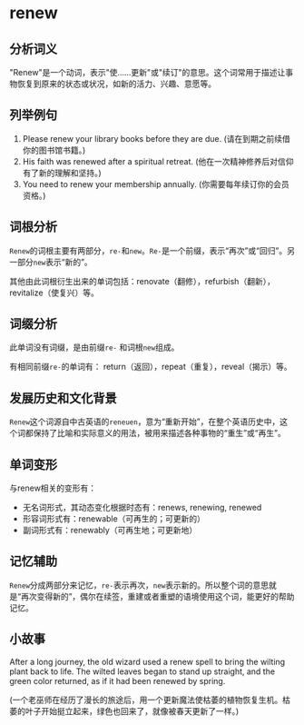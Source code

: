 # renew

## 分析词义

  

"Renew"是一个动词，表示"使……更新"或"续订"的意思。这个词常用于描述让事物恢复到原来的状态或状况，如新的活力、兴趣、意愿等。

  

## 列举例句

  

1.  Please renew your library books before they are due. (请在到期之前续借你的图书馆书籍。)
2.  His faith was renewed after a spiritual retreat. (他在一次精神修养后对信仰有了新的理解和坚持。)
3.  You need to renew your membership annually. (你需要每年续订你的会员资格。)

  

## 词根分析

  

`Renew`的词根主要有两部分，`re-`和`new`。`Re-`是一个前缀，表示“再次”或“回归”。另一部分`new`表示“新的”。

  

其他由此词根衍生出来的单词包括：renovate（翻修），refurbish（翻新），revitalize（使复兴）等。

  

## 词缀分析

  

此单词没有词缀，是由前缀`re-` 和词根`new`组成。

  

有相同前缀`re-`的单词有： return（返回），repeat（重复），reveal（揭示）等。

  

## 发展历史和文化背景

  

`Renew`这个词源自中古英语的`reneuen`，意为“重新开始”，在整个英语历史中，这个词都保持了比喻和实际意义的用法，被用来描述各种事物的“重生”或“再生”。

  

## 单词变形

  

与renew相关的变形有：

  

*   无名词形式，其动态变化根据时态有：renews, renewing, renewed
*   形容词形式有：renewable（可再生的；可更新的）
*   副词形式有：renewably（可再生地；可更新地）

  

## 记忆辅助

  

`Renew`分成两部分来记忆，`re-`表示再次，`new`表示新的。所以整个词的意思就是“再次变得新的”，偶尔在续签，重建或者重塑的语境使用这个词，能更好的帮助记忆。

  

## 小故事

  

After a long journey, the old wizard used a renew spell to bring the wilting plant back to life. The wilted leaves began to stand up straight, and the green color returned, as if it had been renewed by spring.

  

(一个老巫师在经历了漫长的旅途后，用一个更新魔法使枯萎的植物恢复生机。枯萎的叶子开始挺立起来，绿色也回来了，就像被春天更新了一样。)
